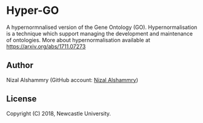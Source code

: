 # Hyper-GO

A hypernormnalised version of the Gene Ontology (GO). Hypernormalisation is
a technique which support managing the development and maintenance of
ontologies. More about hypernormalisation available at https://arxiv.org/abs/1711.07273

## Author

Nizal Alshammry (GitHub account: <a href="https://github.com/Nizal-Shammry">Nizal Alshammry<a/>)


## License
Copyright (C) 2018, Newcastle University.
